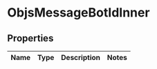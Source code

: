 
# ObjsMessageBotIdInner

## Properties
Name | Type | Description | Notes
------------ | ------------- | ------------- | -------------



